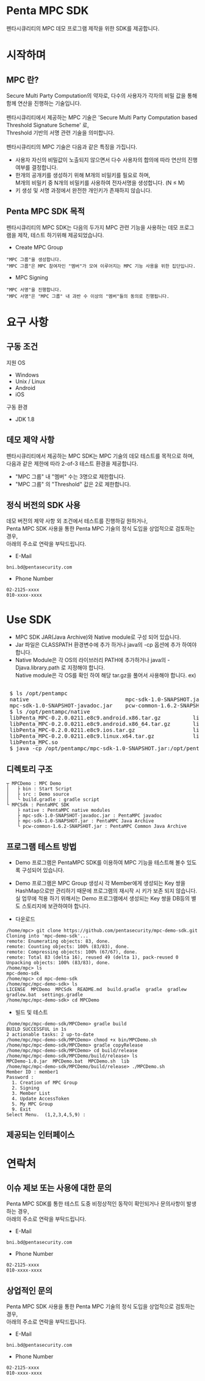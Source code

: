 # Penta MPC SDK
펜타시큐리티의 MPC 데모 프로그램 제작을 위한 SDK를 제공합니다.

# 시작하며

## MPC 란?

Secure Multi Party Computation의 약자로, 다수의 사용자가 각자의 비밀 값을 통해 함께 연산을 진행하는 기술입니다.
<br><br>
펜타시큐리티에서 제공하는 MPC 기술은 'Secure Multi Party Computation based Threshold Signature Scheme' 로,
<br>
Threshold 기반의 서명 관련 기술을 의미합니다.
<br><br>
펜타시큐리티의 MPC 기술은 다음과 같은 특징을 가집니다.

* 사용자 자신의 비밀값이 노출되지 않으면서 다수 사용자의 합의에 따라 연산의 진행 여부를 결정합니다.
* 한개의 공개키를 생성하기 위해 M개의 비밀키를 필요로 하며,<br>M개의 비밀키 중 N개의 비밀키를 사용하여 전자서명을 생성합니다. (N ≤ M)
* 키 생성 및 서명 과정에서 완전한 개인키가 존재하지 않습니다.

## Penta MPC SDK 목적

펜타시큐리티의 MPC SDK는 다음의 두가지 MPC 관련 기능을 사용하는 데모 프로그램을 제작, 테스트 하기위해 제공되었습니다.

* Create MPC Group
```
"MPC 그룹"을 생성합니다.
"MPC 그룹"은 MPC 참여자인 "멤버"가 모여 이루어지는 MPC 기능 사용을 위한 집단입니다.
```
* MPC Signing
```
"MPC 서명"을 진행합니다.
"MPC 서명"은 "MPC 그룹" 내 과반 수 이상의 "멤버"들의 동의로 진행됩니다.
```

# 요구 사항

## 구동 조건

지원 OS
* Windows
* Unix / Linux
* Android
* iOS

구동 환경
* JDK 1.8 

## 데모 제약 사항

펜타시큐리티에서 제공하는 MPC SDK는 MPC 기술의 데모 테스트를 목적으로 하며,
<br>
다음과 같은 제한에 따라 2-of-3 테스트 환경을 제공합니다.
* "MPC 그룹" 내 "멤버" 수는 3명으로 제한합니다.
* "MPC 그룹" 의 "Threshold" 값은 2로 제한합니다.

## 정식 버전의 SDK 사용

데모 버전의 제약 사항 외 조건에서 테스트를 진행하길 원하거나,
<br>
Penta MPC SDK 사용을 통한 Penta MPC 기술의 정식 도입을 상업적으로 검토하는 경우,
<br>
아래의 주소로 연락을 부탁드립니다.

* E-Mail
```
bni.bd@pentasecurity.com
```
* Phone Number
```
02-2125-xxxx
010-xxxx-xxxx
```

# Use SDK

- MPC SDK JAR(Java Archive)와 Native module로 구성 되어 있습니다.
- Jar 파일은 CLASSPATH 환경변수에 추가 하거나 java의 -cp 옵션에 추가 하여야 합니다.
- Native Module은 각 OS의 라이브러리 PATH에 추가하거나 java의 -Djava.library.path 로 지정해야 합니다. <br>
  Native module은 각 OS를 확인 하여 해당 tar.gz을 풀어서 사용해야 합니다.
ex)
<pre> 
 $ ls /opt/pentampc
 native                              mpc-sdk-1.0-SNAPSHOT.jar          
 mpc-sdk-1.0-SNAPSHOT-javadoc.jar    pcw-common-1.6.2-SNAPSHOT.jar
 $ ls /opt/pentampc/native
 libPenta_MPC-0.2.0.0211.e8c9.android.x86.tar.gz          libPenta_MPC-0.2.0.0211.e8c9.Darwin.tar.gz
 libPenta_MPC-0.2.0.0211.e8c9.android.x86_64.tar.gz       libPenta_MPC-0.2.0.0211.e8c9.android.arm64-v8a.tar.gz    
 libPenta_MPC-0.2.0.0211.e8c9.ios.tar.gz                  libPenta_MPC-0.2.0.0211.e8c9.android.armeabi-v7a.tar.gz  
 libPenta_MPC-0.2.0.0211.e8c9.linux.x64.tar.gz            libPenta_MPC-0.2.0.0211.e8c9.linux.x64.so
 libPenta_MPC.so
 $ java -cp /opt/pentampc/mpc-sdk-1.0-SNAPSHOT.jar:/opt/pentampc/pcw-common-1.6.2-SNAPSHOT.jar:. -Djava.library.path=/opt/pentampc/native com.mpcdemo
</pre>

## 디렉토리 구조
```
┬ MPCDemo : MPC Demo 
│   ├ bin : Start Script
│   ├ src : Demo source
│   └ build.gradle : gradle script
└ MPCSdk : PentaMPC SDK
    ├ native : PentaMPC native modules
    ├ mpc-sdk-1.0-SNAPSHOT-javadoc.jar : PentaMPC javadoc
    ├ mpc-sdk-1.0-SNAPSHOT.jar : PentaMPC Java Archive
    └ pcw-common-1.6.2-SNAPSHOT.jar : PentaMPC Common Java Archive
```

## 프로그램 테스트 방법
- Demo 프로그램은 PentaMPC SDK를 이용하여 MPC 기능을 테스트해 볼수 있도록 구성되어 있습니다.
- Demo 프로그램은 MPC Group 생성시 각 Member에게 생성되는 Key 쌍을 HashMap으로만 관리하기 때문에 프로그램의 재시작 시 키가 보존 되지 않습니다.
  실 업무에 적용 하기 위해서는 Demo 프로그램에서 생성되는 Key 쌍을 DB등의 별도 스토리지에 보관하여야 합니다.
  
- 다운로드
```
/home/mpc> git clone https://github.com/pentasecurity/mpc-demo-sdk.git
Cloning into 'mpc-demo-sdk'...
remote: Enumerating objects: 83, done.
remote: Counting objects: 100% (83/83), done.
remote: Compressing objects: 100% (67/67), done.
remote: Total 83 (delta 16), reused 49 (delta 1), pack-reused 0
Unpacking objects: 100% (83/83), done.
/home/mpc> ls
mpc-demo-sdk
/home/mpc> cd mpc-demo-sdk
/home/mpc/mpc-demo-sdk> ls
LICENSE  MPCDemo  MPCSdk  README.md  build.gradle  gradle  gradlew  gradlew.bat  settings.gradle
/home/mpc/mpc-demo-sdk> cd MPCDemo
```
- 빌드 및 테스트
```
/home/mpc/mpc-demo-sdk/MPCDemo> gradle build
BUILD SUCCESSFUL in 1s
2 actionable tasks: 2 up-to-date
/home/mpc/mpc-demo-sdk/MPCDemo> chmod +x bin/MPCDemo.sh
/home/mpc/mpc-demo-sdk/MPCDemo> gradle copyRelease
/home/mpc/mpc-demo-sdk/MPCDemo> cd build/release
/home/mpc/mpc-demo-sdk/MPCDemo/build/release> ls
MPCDemo-1.0.jar  MPCDemo.bat  MPCDemo.sh  lib
/home/mpc/mpc-demo-sdk/MPCDemo/build/release> ./MPCDemo.sh
Member ID : member1
Password : 
  1. Creation of MPC Group
  2. Signing
  3. Member List
  4. Update AccessToken
  5. My MPC Group
  9. Exit
Select Menu.  (1,2,3,4,5,9) : 
```
## 제공되는 인터페이스

# 연락처

## 이슈 제보 또는 사용에 대한 문의

Penta MPC SDK를 통한 테스트 도중 비정상적인 동작이 확인되거나 문의사항이 발생하는 경우,
<br>
아래의 주소로 연락을 부탁드립니다.

* E-Mail
```
bni.bd@pentasecurity.com
```
* Phone Number
```
02-2125-xxxx
010-xxxx-xxxx
```

## 상업적인 문의

Penta MPC SDK 사용을 통한 Penta MPC 기술의 정식 도입을 상업적으로 검토하는 경우,
<br>
아래의 주소로 연락을 부탁드립니다.

* E-Mail
```
bni.bd@pentasecurity.com
```
* Phone Number
```
02-2125-xxxx
010-xxxx-xxxx
```
